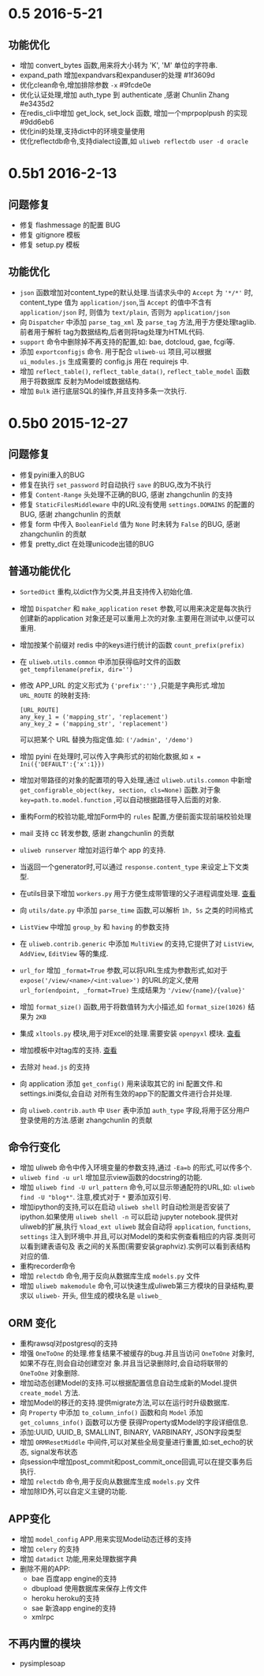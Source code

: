 # 0.5 2016-5-21

## 功能优化

* 增加 convert_bytes 函数,用来将大小转为 'K', 'M' 单位的字符串.
* expand_path 增加expandvars和expanduser的处理 #1f3609d
* 优化clean命令,增加排除参数 `-x` #9fcde0e
* 优化认证处理,增加 auth_type 到 authenticate ,感谢 Chunlin Zhang #e3435d2
* 在redis_cli中增加 get_lock, set_lock 函数, 增加一个mprpoplpush 的实现 #9dd6eb6
* 优化ini的处理,支持dict中的环境变量使用
* 优化reflectdb命令,支持dialect设置,如 `uliweb reflectdb user -d oracle`


# 0.5b1 2016-2-13

## 问题修复

* 修复 flashmessage 的配置 BUG
* 修复 gitignore 模板
* 修复 setup.py 模板

## 功能优化

* `json` 函数增加对content_type的默认处理.当请求头中的 `Accept` 为 `'*/*'` 时, content_type
  值为 `application/json`,当 `Accept` 的值中不含有 `application/json` 时, 则值为 `text/plain`,
  否则为 `application/json`
* 向 `Dispatcher` 中添加 `parse_tag_xml` 及 `parse_tag` 方法,用于方便处理taglib.前者用于解析
  tag为数据结构,后者则将tag处理为HTML代码.
* `support` 命令中删除掉不再支持的配置,如: bae, dotcloud, gae, fcgi等.
* 添加 `exportconfigjs` 命令. 用于配合 `uliweb-ui` 项目,可以根据 `ui_modules.js` 生成需要的 config.js
  用在 requirejs 中.
* 增加 `reflect_table()`, `reflect_table_data()`, `reflect_table_model` 函数用于将数据库
  反射为Model或数据结构.
* 增加 `Bulk` 进行底层SQL的操作,并且支持多条一次执行.


# 0.5b0 2015-12-27

## 问题修复

* 修复pyini重入的BUG
* 修复在执行 `set_password` 时自动执行 `save` 的BUG,改为不执行
* 修复 `Content-Range` 头处理不正确的BUG, 感谢 zhangchunlin 的支持
* 修复 `StaticFilesMiddleware` 中的URL没有使用 `settings.DOMAINS` 的配置的BUG, 感谢 zhangchunlin 的贡献
* 修复 form 中传入 `BooleanField` 值为 `None` 时未转为 `False` 的BUG, 感谢 zhangchunlin 的贡献
* 修复 pretty_dict 在处理unicode出错的BUG


## 普通功能优化

* `SortedDict` 重构,以dict作为父类,并且支持传入初始化值.
* 增加 `Dispatcher` 和 `make_application` `reset` 参数,可以用来决定是每次执行创建新的application
  对象还是可以重用上次的对象.主要用在测试中,以便可以重用.
* 增加按某个前缀对 redis 中的keys进行统计的函数 `count_prefix(prefix)`
* 在 `uliweb.utils.common` 中添加获得临时文件的函数 `get_tempfilename(prefix, dir='')`
* 修改 APP_URL 的定义形式为 `{'prefix':''}` ,只能是字典形式.增加 `URL_ROUTE` 的映射支持:

    ```
    [URL_ROUTE]
    any_key_1 = ('mapping_str', 'replacement')
    any_key_2 = ('mapping_str', 'replacement')
    ```

    可以把某个 URL 替换为指定值.如: `('/admin', '/demo')`

* 增加 pyini 在处理时,可以传入字典形式的初始化数据,如 `x = Ini({'DEFAULT':{'x':1}})`
* 增加对带路径的对象的配置项的导入处理,通过 `uliweb.utils.common` 中新增 `get_configrable_object(key, section, cls=None)`
  函数.对于象 `key=path.to.model.function` ,可以自动根据路径导入后面的对象.
* 重构Form的校验功能,增加Form中的 `rules` 配置,方便前面实现前端校验处理
* mail 支持 cc 转发参数, 感谢 zhangchunlin 的贡献
* `uliweb runserver` 增加对运行单个 app 的支持.
* 当返回一个generator时,可以通过 `response.content_type` 来设定上下文类型.
* 在utils目录下增加 `workers.py` 用于方便生成带管理的父子进程调度处理. [查看](../utils/workers.html)
* 向 `utils/date.py` 中添加 `parse_time` 函数,可以解析 `1h, 5s` 之类的时间格式
* `ListView` 中增加 `group_by` 和 `having` 的参数支持
* 在 `uliweb.contrib.generic` 中添加 `MultiView` 的支持,它提供了对 `ListView`, `AddView`, `EditView`
  等的集成.
* `url_for` 增加 `_format=True` 参数,可以将URL生成为参数形式,如对于 `expose('/view/<name>/<int:value>')`
  的URL的定义,使用 `url_for(endpoint, _format=True)` 生成结果为 `'/view/{name}/{value}'`
* 增加 `format_size()` 函数,用于将数值转为大小描述,如 `format_size(1026)` 结果为 `2KB`
* 集成 `xltools.py` 模块,用于对Excel的处理.需要安装 `openpyxl` 模块. [查看](http://github.com/limodou/xltools)
* 增加模板中对tag库的支持. [查看](../taglibs.html)
* 去除对 `head.js` 的支持
* 向 application 添加 `get_config()` 用来读取其它的 ini 配置文件.和settings.ini类似,会自动
  对所有生效的app下的配置文件进行合并处理.
* 向 `uliweb.contrib.auth` 中 `User` 表中添加 `auth_type` 字段,将用于区分用户登录使用的方法.感谢 zhangchunlin 的贡献


## 命令行变化
* 增加 uliweb 命令中传入环境变量的参数支持,通过 `-Ea=b` 的形式,可以传多个.
* `uliweb find -u url` 增加显示view函数的docstring的功能.
* 增加 `uliweb find -U url_pattern` 命令,可以显示带通配符的URL,如: `uliweb find -U "blog*"`.
  注意,模式对于 `*` 要添加双引号.
* 增加ipython的支持,可以在启动 `uliweb shell` 时自动检测是否安装了ipython.如果使用 `uliweb shell -n`
  可以启动 jupyter notebook.提供对uliweb的扩展,执行 `%load_ext uliweb` 就会自动将 `application`,
  `functions`, `settings` 注入到环境中.并且,可以对Model的类和实例查看相应的内容.类则可以看到建表语句及
  表之间的关系图(需要安装graphviz).实例可以看到表结构对应的值.
* 重构recorder命令
* 增加 `relectdb` 命令,用于反向从数据库生成 `models.py` 文件
* 增加 `uliweb makemodule` 命令,可以快速生成uliweb第三方模块的目录结构,要求以 `uliweb-` 开头,
  但生成的模块名是 `uliweb_`

## ORM 变化
* 重构rawsql对postgresql的支持
* 增强 `OneToOne` 的处理.修复结果不被缓存的bug.并且当访问 `OneToOne` 对象时,如果不存在,则会自动创建空对
  象.并且当记录删除时,会自动将联带的 `OneToOne` 对象删除.
* 增加动态创建Model的支持.可以根据配置信息自动生成新的Model.提供 `create_model` 方法.
* 增加Model的移迁的支持.提供migrate方法,可以在运行时升级数据库.
* 向 `Property` 中添加 `to_column_info()` 函数和向 `Model` 添加 `get_columns_info()` 函数可以方便
  获得Property或Model的字段详细信息.
* 添加:UUID, UUID_B, SMALLINT, BINARY, VARBINARY, JSON字段类型
* 增加 `ORMResetMiddle` 中间件,可以对某些全局变量进行重置,如:set_echo的状态, signal发布状态
* 向session中增加post_commit和post_commit_once回调,可以在提交事务后执行.
* 增加 `relectdb` 命令,用于反向从数据库生成 `models.py` 文件
* 增加除ID外,可以自定义主键的功能.


## APP变化

* 增加 `model_config` APP.用来实现Model动态迁移的支持
* 增加 `celery` 的支持
* 增加 `datadict` 功能,用来处理数据字典
* 删除不用的APP:
    * bae 百度app engine的支持
    * dbupload 使用数据库来保存上传文件
    * heroku heroku的支持
    * sae 新浪app engine的支持
    * xmlrpc

## 不再内置的模块

* pysimplesoap



